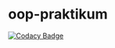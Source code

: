 # oop-praktikum
[![Codacy Badge](https://api.codacy.com/project/badge/Grade/4721dc7a3b1947939c11d81ad2959c72)](https://app.codacy.com/gh/konradmoesch/oop-praktikum?utm_source=github.com&utm_medium=referral&utm_content=konradmoesch/oop-praktikum&utm_campaign=Badge_Grade_Settings)
